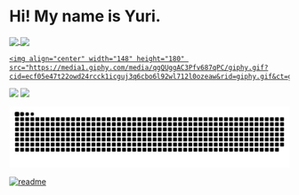 <h1> Hi! My name is Yuri. </h1>

<div>
  <a href="https://github.com/yurigabriel25">
  <img height="180em"   align="center" src="https://github-readme-stats.vercel.app/api?username=yurigabriel25&show_icons=true&theme=react&include_all_commits=true&count_private=true"/>
  <img height="180em"  align="center" src="https://github-readme-stats.vercel.app/api/top-langs/?username=yurigabriel25&layout=compact&langs_count=7&theme=react" />
    
    <img align="center" width="148" height="180" src="https://media1.giphy.com/media/qgQUggAC3Pfv687qPC/giphy.gif?cid=ecf05e47t22owd24rcck1icguj3q6cbo6l92wl712l0ozeaw&rid=giphy.gif&ct=g">
    
</div>
  <a href="https://www.instagram.com/yuri.gabriel25/" target="_blank"><img src="https://img.shields.io/badge/-Instagram-%23E4405F?style=for-the-badge&logo=instagram&logoColor=white" target="_blank"></a>
  <a href="https://www.linkedin.com/in/yurigabriel1995/" target="_blank"><img src="https://img.shields.io/badge/-LinkedIn-%230077B5?style=for-the-badge&logo=linkedin&logoColor=white" target="_blank"></a> 
 
  ![Snake animation](https://github.com/ellen2121/ellen2121/blob/output/github-contribution-grid-snake.svg)
 
</div>
 
[![readme](https://github-readme-stats.vercel.app/api/pin/?username=yurigabriel25&repo=yurigabriel25&theme=react)](https://github.com/yurigabriel25/yurigabriel25)
